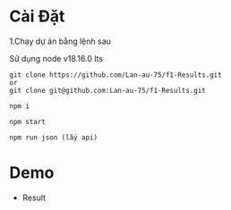 # Cài Đặt

1.Chạy dự án bằng lệnh sau

Sử dụng node v18.16.0 lts

```
git clone https://github.com/Lan-au-75/f1-Results.git
or
git clone git@github.com:Lan-au-75/f1-Results.git

npm i

npm start

npm run json (lấy api)

```

# Demo

-   Result
